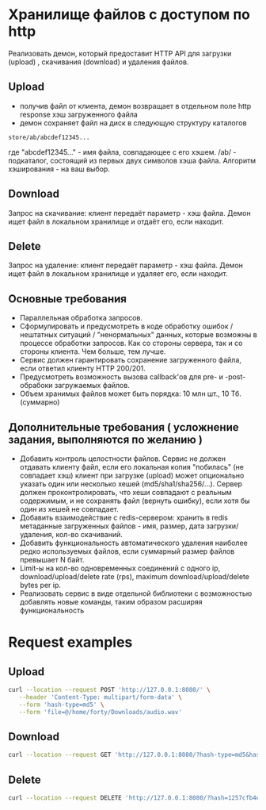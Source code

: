 # Хранилище файлов с доступом по http

Реализовать демон, который предоставит HTTP API для загрузки (upload) ,
скачивания (download) и удаления файлов.

## Upload
* получив файл от клиента, демон возвращает в отдельном поле http
response хэш загруженного файла
* демон сохраняет файл на диск в следующую структуру каталогов
```
store/ab/abcdef12345...
```
где "abcdef12345..." - имя файла, совпадающее с его хэшем.
/ab/ - подкаталог, состоящий из первых двух символов хэша файла.
Алгоритм хэширования - на ваш выбор.

## Download
Запрос на скачивание: клиент передаёт параметр - хэш файла. Демон ищет
файл в локальном хранилище и отдаёт его, если находит.

## Delete
Запрос на удаление: клиент передаёт параметр - хэш файла. Демон ищет
файл в локальном хранилище и удаляет его, если находит.

## Основные требования
* Параллельная обработка запросов.
* Сформулировать и предусмотреть в коде обработку ошибок / нештатных
ситуаций / "ненормальных" данных, которые возможны в процессе обработки
запросов. Как со стороны сервера, так и со стороны клиента. Чем больше,
тем лучше.
* Сервис должен гарантировать сохранение загруженного файла, если
ответил клиенту HTTP 200/201.
* Предусмотреть возможность вызова callback'ов для  pre- и
-post-обрабоки загружаемых файлов.
* Объем хранимых файлов может быть порядка: 10 млн шт.,  10 Тб. (суммарно)

## Дополнительные требования ( усложнение задания, выполняются по желанию )
* Добавить контроль целостности файлов. Cервис не должен отдавать клиенту файл, если его локальная копия "побилась" (не совпадает хэш) клиент при загрузке (upload) может опционально указать один или несколько хешей (md5/sha1/sha256/...). Сервер должен проконтролировать, что хеши совпадают с реальным содержимым, и не сохранять файл (вернуть
ошибку), если хотя бы один из хешей не совпадает.
* Добавить взаимодействие с redis-сервером:  хранить в redis метаданные
загруженных файлов - имя, размер, дата загрузки/удаления,  кол-во
скачиваний.
* Добавить функциональность автоматического удаления наиболее редко
используемых файлов, если суммарный размер файлов превышает N байт.
*  Limit-ы на кол-во одновременных соединений с одного ip,
download/upload/delete rate (rps), maximum download/upload/delete bytes
per ip.
* Реализовать сервис в виде отдельной библиотеки с возможностью
добавлять новые команды, таким образом расширяя функциональность

# Request examples
## Upload
```bash
curl --location --request POST 'http://127.0.0.1:8080/' \
   --header 'Content-Type: multipart/form-data' \
   --form 'hash-type=md5' \
   --form 'file=@/home/forty/Downloads/audio.wav'
```

## Download
```bash
curl --location --request GET 'http://127.0.0.1:8080/?hash-type=md5&hash=1257cfb4e5ac35d5c32f5103691321001775609b'
```

## Delete
```bash
curl --location --request DELETE 'http://127.0.0.1:8080/?hash=1257cfb4e5ac35d5c32f5103691321001775609b'
```
